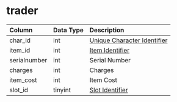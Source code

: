 # trader

| Column | Data Type | Description |
| :--- | :--- | :--- |
| char\_id | int | [Unique Character Identifier](../../../schema/categories/trader/character_data.md) |
| item\_id | int | [Item Identifier](../../../schema/categories/trader/items.md) |
| serialnumber | int | Serial Number |
| charges | int | Charges |
| item\_cost | int | Item Cost |
| slot\_id | tinyint | [Slot Identifier](../../../../categories/inventory/inventory-slots) |

